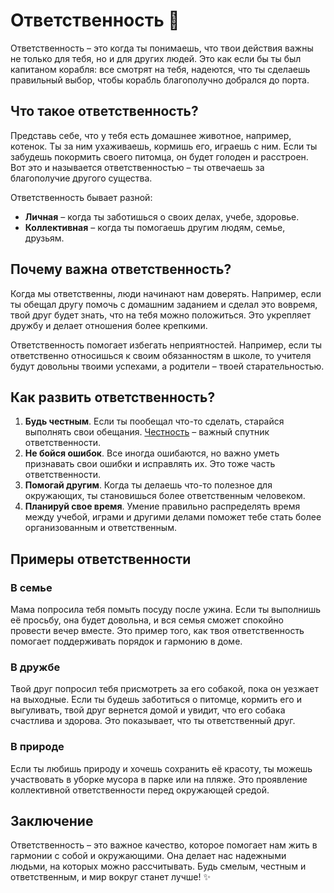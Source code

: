 # Ответственность 🌟

Ответственность – это когда ты понимаешь, что твои действия важны не только для тебя, но и для других людей. Это как если бы ты был капитаном корабля: все смотрят на тебя, надеются, что ты сделаешь правильный выбор, чтобы корабль благополучно добрался до порта. 

## Что такое ответственность?

Представь себе, что у тебя есть домашнее животное, например, котенок. Ты за ним ухаживаешь, кормишь его, играешь с ним. Если ты забудешь покормить своего питомца, он будет голоден и расстроен. Вот это и называется ответственностью – ты отвечаешь за благополучие другого существа.

Ответственность бывает разной:
- **Личная** – когда ты заботишься о своих делах, учебе, здоровье.
- **Коллективная** – когда ты помогаешь другим людям, семье, друзьям.

## Почему важна ответственность?

Когда мы ответственны, люди начинают нам доверять. Например, если ты обещал другу помочь с домашним заданием и сделал это вовремя, твой друг будет знать, что на тебя можно положиться. Это укрепляет дружбу и делает отношения более крепкими.

Ответственность помогает избегать неприятностей. Например, если ты ответственно относишься к своим обязанностям в школе, то учителя будут довольны твоими успехами, а родители – твоей старательностью.

## Как развить ответственность?

1. **Будь честным**. Если ты пообещал что-то сделать, старайся выполнять свои обещания. [Честность](Честность.md) – важный спутник ответственности.
2. **Не бойся ошибок**. Все иногда ошибаются, но важно уметь признавать свои ошибки и исправлять их. Это тоже часть ответственности.
3. **Помогай другим**. Когда ты делаешь что-то полезное для окружающих, ты становишься более ответственным человеком.
4. **Планируй свое время**. Умение правильно распределять время между учебой, играми и другими делами поможет тебе стать более организованным и ответственным.

## Примеры ответственности

### В семье

Мама попросила тебя помыть посуду после ужина. Если ты выполнишь её просьбу, она будет довольна, и вся семья сможет спокойно провести вечер вместе. Это пример того, как твоя ответственность помогает поддерживать порядок и гармонию в доме.

### В дружбе

Твой друг попросил тебя присмотреть за его собакой, пока он уезжает на выходные. Если ты будешь заботиться о питомце, кормить его и выгуливать, твой друг вернется домой и увидит, что его собака счастлива и здорова. Это показывает, что ты ответственный друг.

### В природе

Если ты любишь природу и хочешь сохранить её красоту, ты можешь участвовать в уборке мусора в парке или на пляже. Это проявление коллективной ответственности перед окружающей средой.

## Заключение

Ответственность – это важное качество, которое помогает нам жить в гармонии с собой и окружающими. Она делает нас надежными людьми, на которых можно рассчитывать. Будь смелым, честным и ответственным, и мир вокруг станет лучше! ✨